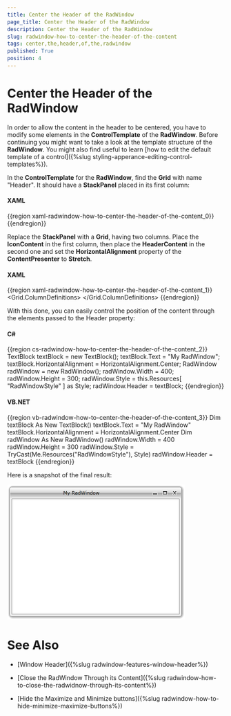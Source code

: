 ```yaml
---
title: Center the Header of the RadWindow
page_title: Center the Header of the RadWindow
description: Center the Header of the RadWindow
slug: radwindow-how-to-center-the-header-of-the-content
tags: center,the,header,of,the,radwindow
published: True
position: 4
---
```


# Center the Header of the RadWindow

In order to allow the content in the header to be centered, you have to modify some elements in the __ControlTemplate__ of the __RadWindow__. Before continuing you might want to take a look at the template structure of the __RadWindow__. You might also find useful to learn [how to edit the default template of a control]({%slug styling-apperance-editing-control-templates%}).

In the __ControlTemplate__ for the __RadWindow__, find the __Grid__ with name "Header". It should have a __StackPanel__ placed in its first column:

#### __XAML__

{{region xaml-radwindow-how-to-center-the-header-of-the-content_0}}
	<StackPanel Margin="2 0 0 0"
	            Grid.Column="0"
	            Orientation="Horizontal">
	    <ContentPresenter x:Name="IconContent"
	                      HorizontalAlignment="Left"
	                      Margin="2"
	                      VerticalAlignment="Center"
	                      Content="{TemplateBinding Icon}"
	                      ContentTemplate="{TemplateBinding IconTemplate}" />
	    <ContentPresenter x:Name="HeaderContent"
	                      HorizontalAlignment="Left"
	                      VerticalAlignment="Center"
	                      Content="{TemplateBinding Header}"
	                      ContentTemplate="{TemplateBinding HeaderTemplate}" />
	</StackPanel>
{{endregion}}

Replace the __StackPanel__ with a __Grid__, having two columns. Place the __IconContent__ in the first column, then place the __HeaderContent__ in the second one and set the __HorizontalAlignment__ property of the __ContentPresenter__ to __Stretch__.

#### __XAML__

{{region xaml-radwindow-how-to-center-the-header-of-the-content_1}}
	<Grid Margin="2 0 0 0"
	      Grid.Column="0">
	    <Grid.ColumnDefinitions>
	        <ColumnDefinition Width="Auto" />
	        <ColumnDefinition Width="*" />
	    </Grid.ColumnDefinitions>
	    <ContentPresenter x:Name="IconContent"
	                      Grid.Column="0"
	                      HorizontalAlignment="Left"
	                      Margin="2"
	                      VerticalAlignment="Center"
	                      Content="{TemplateBinding Icon}"
	                      ContentTemplate="{TemplateBinding IconTemplate}" />
	    <ContentPresenter x:Name="HeaderContent"
	                      Grid.Column="1"
	                      HorizontalAlignment="Stretch"
	                      VerticalAlignment="Center"
	                      Content="{TemplateBinding Header}"
	                      ContentTemplate="{TemplateBinding HeaderTemplate}" />
	</Grid>
{{endregion}}

With this done, you can easily control the position of the content through the elements passed to the Header property:

#### __C#__

{{region cs-radwindow-how-to-center-the-header-of-the-content_2}}
	TextBlock textBlock = new TextBlock();
	textBlock.Text = "My RadWindow";
	textBlock.HorizontalAlignment = HorizontalAlignment.Center;
	RadWindow radWindow = new RadWindow();
	radWindow.Width = 400;
	radWindow.Height = 300;
	radWindow.Style = this.Resources[ "RadWindowStyle" ] as Style;
	radWindow.Header = textBlock;
{{endregion}}

#### __VB.NET__

{{region vb-radwindow-how-to-center-the-header-of-the-content_3}}
	Dim textBlock As New TextBlock()
	textBlock.Text = "My RadWindow"
	textBlock.HorizontalAlignment = HorizontalAlignment.Center
	Dim radWindow As New RadWindow()
	radWindow.Width = 400
	radWindow.Height = 300
	radWindow.Style = TryCast(Me.Resources("RadWindowStyle"), Style)
	radWindow.Header = textBlock
{{endregion}}

Here is a snapshot of the final result:

![](images/RadWindow_How_To_Center_the_Header_01.png)

# See Also

 * [Window Header]({%slug radwindow-features-window-header%})

 * [Close the RadWindow Through its Content]({%slug radwindow-how-to-close-the-radwidnow-through-its-content%})

 * [Hide the Maximize and Minimize buttons]({%slug radwindow-how-to-hide-minimize-maximize-buttons%})
